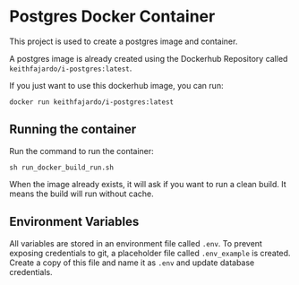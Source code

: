 # Postgres Docker Container

This project is used to create a postgres image and container.

A postgres image is already created using the Dockerhub Repository called `keithfajardo/i-postgres:latest`.

If you just want to use this dockerhub image, you can run:
```
docker run keithfajardo/i-postgres:latest
```


## Running the container
Run the command to run the container:
```
sh run_docker_build_run.sh
```

When the image already exists, it will ask if you want to run a clean build. It means the build will run without cache.

## Environment Variables
All variables are stored in an environment file called `.env`. To prevent exposing credentials to git, a placeholder file called `.env_example` is created. Create a copy of this file and name it as `.env` and update database credentials.
